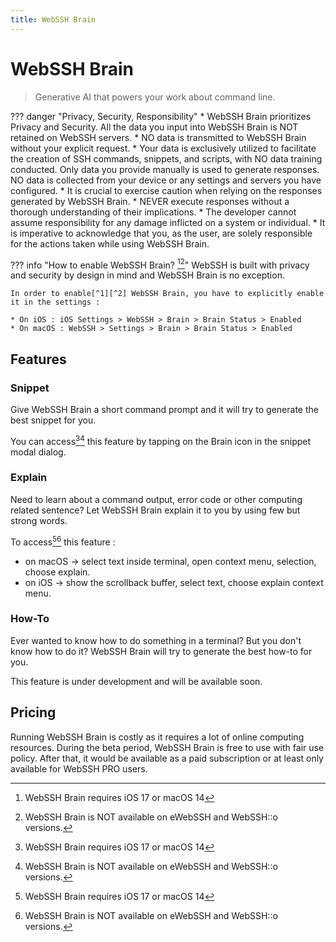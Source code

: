 ```yaml
---
title: WebSSH Brain
---
```


# WebSSH Brain
> Generative AI that powers your work about command line.

??? danger "Privacy, Security, Responsibility"
    * WebSSH Brain prioritizes Privacy and Security. All the data you input into WebSSH Brain is NOT retained on WebSSH servers.
    * NO data is transmitted to WebSSH Brain without your explicit request.
    * Your data is exclusively utilized to facilitate the creation of SSH commands, snippets, and scripts, with NO data training conducted. Only data you provide manually is used to generate responses. NO data is collected from your device or any settings and servers you have configured.
    * It is crucial to exercise caution when relying on the responses generated by WebSSH Brain. 
    * NEVER execute responses without a thorough understanding of their implications. 
    * The developer cannot assume responsibility for any damage inflicted on a system or individual. 
    * It is imperative to acknowledge that you, as the user, are solely responsible for the actions taken while using WebSSH Brain.

??? info "How to enable WebSSH Brain? [^1][^2]"
    WebSSH is built with privacy and security by design in mind and WebSSH Brain is no exception.

    In order to enable[^1][^2] WebSSH Brain, you have to explicitly enable it in the settings :

    * On iOS : iOS Settings > WebSSH > Brain > Brain Status > Enabled
    * On macOS : WebSSH > Settings > Brain > Brain Status > Enabled

## Features
### Snippet
Give WebSSH Brain a short command prompt and it will try to generate the best snippet for you.

You can access[^1][^2] this feature by tapping on the Brain icon in the snippet modal dialog.

### Explain
Need to learn about a command output, error code or other computing related sentence?
Let WebSSH Brain explain it to you by using few but strong words.

To access[^1][^2] this feature :

* on macOS -> select text inside terminal, open context menu, selection, choose explain.
* on iOS -> show the scrollback buffer, select text, choose explain context menu.

### How-To
Ever wanted to know how to do something in a terminal? But you don't know how to do it?
WebSSH Brain will try to generate the best how-to for you.

This feature is under development and will be available soon.

## Pricing
Running WebSSH Brain is costly as it requires a lot of online computing resources.
During the beta period, WebSSH Brain is free to use with fair use policy.
After that, it would be available as a paid subscription or at least only available for WebSSH PRO users.

[^1]: WebSSH Brain requires iOS 17 or macOS 14
[^2]: WebSSH Brain is NOT available on eWebSSH and WebSSH::o versions.